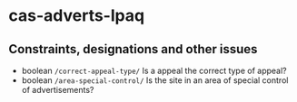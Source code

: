 # cas-adverts-lpaq

## Constraints, designations and other issues

- boolean `/correct-appeal-type/` Is a <appeal type> appeal the correct type of appeal?
- boolean `/area-special-control/` Is the site in an area of special control of advertisements?
